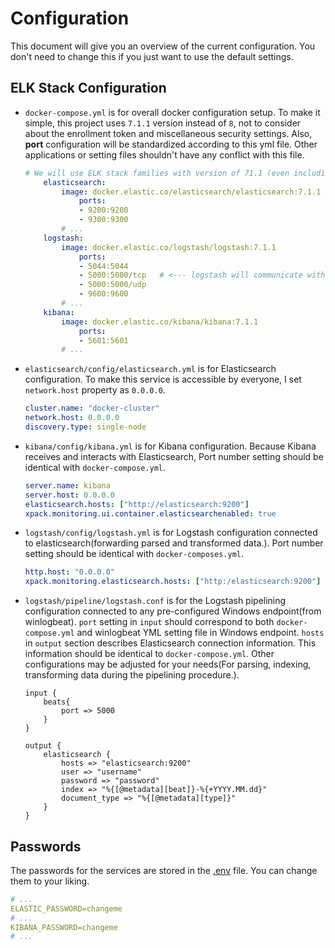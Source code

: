 # Configuration

This document will give you an overview of the current configuration. You don't need to change this if you just want to use the default settings.

## ELK Stack Configuration

-   `docker-compose.yml` is for overall docker configuration setup. To make it simple, this project uses `7.1.1` version instead of `8`, not to consider about the enrollment token and miscellaneous security settings. Also, **port** configuration will be standardized according to this yml file. Other applications or setting files shouldn't have any conflict with this file.

    ```yml
    # We will use ELK stack families with version of 71.1 (even including winlogbeat)
        elasticsearch:
            image: docker.elastic.co/elasticsearch/elasticsearch:7.1.1
                ports:
                - 9200:9200
                - 9300:9300
            # ...
        logstash:
            image: docker.elastic.co/logstash/logstash:7.1.1
                ports:
                - 5044:5044
                - 5000:5000/tcp   # <--- logstash will communicate with winlogbeat installed on Windows endpoint via this port (:5000 in this case.)
                - 5000:5000/udp
                - 9600:9600
            # ...
        kibana:
            image: docker.elastic.co/kibana/kibana:7.1.1
                ports:
                - 5601:5601
            # ...
    ```

-   `elasticsearch/config/elasticsearch.yml` is for Elasticsearch configuration. To make this service is accessible by everyone, I set `network.host` property as `0.0.0.0`.

    ```yml
    cluster.name: "docker-cluster"
    network.host: 0.0.0.0
    discovery.type: single-node
    ```

-   `kibana/config/kibana.yml` is for Kibana configuration. Because Kibana receives and interacts with Elasticsearch, Port number setting should be identical with `docker-compose.yml`.

    ```yml
    server.name: kibana
    server.host: 0.0.0.0
    elasticsearch.hosts: ["http://elasticsearch:9200"]
    xpack.monitoring.ui.container.elasticsearchenabled: true
    ```

-   `logstash/config/logstash.yml` is for Logstash configuration connected to elasticsearch(forwarding parsed and transformed data.). Port number setting should be identical with `docker-composes.yml`.

    ```yml
    http.host: "0.0.0.0"
    xpack.monitoring.elasticsearch.hosts: ["http:/elasticsearch:9200"]
    ```

-   `logstash/pipeline/logstash.conf` is for the Logstash pipelining configuration connected to any pre-configured Windows endpoint(from winlogbeat). `port` setting in `input` should correspond to both `docker-compose.yml` and winlogbeat YML setting file in Windows endpoint. `hosts` in `output` section describes Elasticsearch connection information. This information should be identical to `docker-compose.yml`. Other configurations may be adjusted for your needs(For parsing, indexing, transforming data during the pipelining procedure.).

    ```
    input {
        beats{
            port => 5000
        }
    }

    output {
        elasticsearch {
            hosts => "elasticsearch:9200"
            user => "username"
            password => "password"
            index => "%{[@metadata][beat]}-%{+YYYY.MM.dd}"
            document_type => "%{[@metadata][type]}"
        }
    }
    ```

## Passwords

The passwords for the services are stored in the [.env](../.env) file. You can change them to your liking.

```yml
# ...
ELASTIC_PASSWORD=changeme
# ...
KIBANA_PASSWORD=changeme
# ...
```
